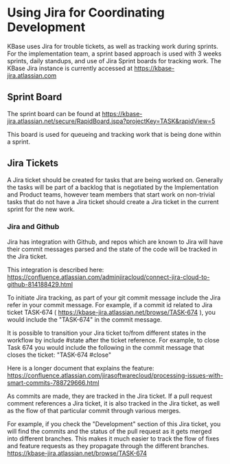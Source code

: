 # Using Jira for Coordinating Development #

KBase uses Jira for trouble tickets, as well as tracking work during sprints. For the implementation team, a sprint based approach is used with 3 weeks sprints, daily standups, and use of Jira Sprint boards for tracking work. The KBase Jira instance is currently accessed at https://kbase-jira.atlassian.com

## Sprint Board ##

The sprint board can be found at https://kbase-jira.atlassian.net/secure/RapidBoard.jspa?projectKey=TASK&rapidView=5

This board is used for queueing and tracking work that is being done within a sprint.

## Jira Tickets ##

A Jira ticket should be created for tasks that are being worked on. Generally the tasks will be part of a backlog that is negotiated by the Implementation and Product teams,
however team members that start work on non-trivial tasks that do not have a Jira ticket
should create a Jira ticket in the current sprint for the new work.

### Jira and Github ###

Jira has integration with Github, and repos which are known to Jira will have their commit
messages parsed and the state of the code will be tracked in the Jira ticket.

This integration is described here:
https://confluence.atlassian.com/adminjiracloud/connect-jira-cloud-to-github-814188429.html

To initiate Jira tracking, as part of your git commit message include the Jira refer
in your commit message. For example, if a commit id related to Jira ticket TASK-674
( https://kbase-jira.atlassian.net/browse/TASK-674 ), you would include the "TASK-674"
in the commit message.

It is possible to transition your Jira ticket to/from different states in the workflow by
include #state after the ticket reference. For example, to close Task 674 you would include
the following in the commit message that closes the ticket:
"TASK-674 #close"

Here is a longer document that explains the feature:
https://confluence.atlassian.com/jirasoftwarecloud/processing-issues-with-smart-commits-788729666.html

As commits are made, they are tracked in the Jira ticket. If a pull request comment
references a Jira ticket, it is also tracked in the Jira ticket, as well as the flow
of that particular commit through various merges.

For example, if you check the "Development" section of this Jira ticket, you will find the
commits and the status of the pull request as it gets merged into different branches. This
makes it much easier to track the flow of fixes and feature requests as they propagate
through the different branches.
https://kbase-jira.atlassian.net/browse/TASK-674

